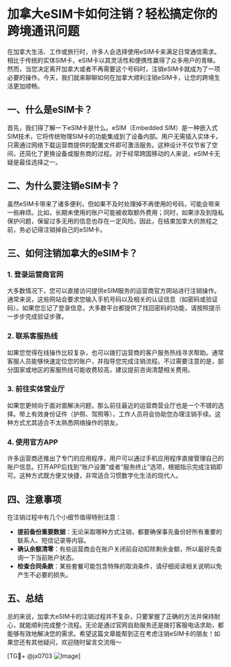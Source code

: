 # 加拿大eSIM卡如何注销？轻松搞定你的跨境通讯问题

在加拿大生活、工作或旅行时，许多人会选择使用eSIM卡来满足日常通信需求。相比于传统的实体SIM卡，eSIM卡以其灵活性和便携性赢得了众多用户的青睐。然而，当您决定离开加拿大或者不再需要这个号码时，注销eSIM卡就成为了一项必要的操作。今天，我们就来聊聊如何在加拿大顺利注销eSIM卡，让您的跨境生活更加顺畅。

## 一、什么是eSIM卡？

首先，我们得了解一下eSIM卡是什么。eSIM（Embedded SIM）是一种嵌入式SIM技术，它将传统物理SIM卡的功能集成到了设备内部。用户无需插入实体卡，只需通过网络下载运营商提供的配置文件即可激活服务。这种设计不仅节省了空间，还简化了更换设备或服务商的过程。对于经常跨国移动的人来说，eSIM卡无疑是最佳选择之一。

## 二、为什么要注销eSIM卡？

虽然eSIM卡带来了诸多便利，但如果不及时处理掉不再使用的号码，可能会带来一些麻烦。比如，长期未使用的账户可能被收取额外费用；同时，如果涉及到隐私保护问题，保留过多无用的信息也存在一定风险。因此，在结束加拿大的旅程之前，务必记得注销掉自己的eSIM卡。

## 三、如何注销加拿大的eSIM卡？

### 1. 登录运营商官网

大多数情况下，您可以直接访问提供eSIM服务的运营商官方网站进行注销操作。通常来说，这些网站会要求您输入手机号码以及相关的认证信息（如密码或验证码）。如果您忘记了登录信息，大多数平台都提供了找回密码的功能，请按照提示一步步完成验证步骤。

### 2. 联系客服热线

如果您觉得在线操作比较复杂，也可以拨打运营商的客户服务热线寻求帮助。通常客服人员能够快速定位您的账户，并指导您完成注销流程。不过需要注意的是，部分国家或地区的客服热线可能收费较高，建议提前咨询清楚相关费用。

### 3. 前往实体营业厅

如果您更倾向于面对面解决问题，那么前往最近的运营商营业厅也是一个不错的选择。带上有效身份证件（护照、驾照等），工作人员将会协助您办理注销手续。这种方式尤其适合不太熟悉网络操作的朋友。

### 4. 使用官方APP

许多运营商还推出了专门的应用程序，用户可以通过手机应用程序直接管理自己的账户信息。打开APP后找到“账户设置”或者“服务终止”选项，根据指示完成注销即可。这种方式既方便又快捷，非常适合习惯数字化生活的现代人。

## 四、注意事项

在注销过程中有几个小细节值得特别注意：

- **提前备份重要数据**：无论采取哪种方式注销，都要确保事先备份好所有重要的联系人、短信记录等内容。
- **确认余额清零**：有些运营商会在账户关闭前自动扣除剩余金额，所以最好先查询一下当前账户状态。
- **检查合同条款**：某些套餐可能包含特殊的取消条件，请仔细阅读相关说明以免产生不必要的损失。

## 五、总结

总的来说，加拿大eSIM卡的注销过程并不复杂，只要掌握了正确的方法并保持耐心，就能顺利完成整个流程。无论是通过官网自助服务还是拨打客服电话求助，都能够有效地解决您的需求。希望这篇文章能帮到正在考虑注销eSIM卡的朋友！如果您还有其他疑问，欢迎随时留言交流哦～

[TG💪+ @jx0703 ![Image](https://github.com/user-attachments/assets/dbca1d08-cadb-493c-b0ec-ad6f7a83f270)]